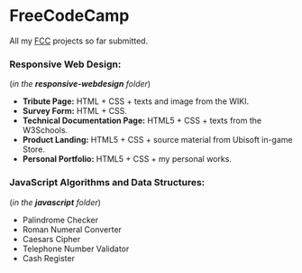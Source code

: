 # FreeCodeCamp
All my [FCC](https://www.freecodecamp.org) projects so far submitted.

### Responsive Web Design:
(*in the **responsive-webdesign** folder*)
- **Tribute Page:** HTML + CSS + texts and image from the WIKI.
- **Survey Form:** HTML + CSS.
- **Technical Documentation Page:** HTML5 + CSS + texts from the W3Schools.
- **Product Landing:** HTML5 + CSS + source material from Ubisoft in-game Store.
- **Personal Portfolio:** HTML5 + CSS + my personal works.

### JavaScript Algorithms and Data Structures:
(*in the **javascript** folder*)
- Palindrome Checker
- Roman Numeral Converter
- Caesars Cipher
- Telephone Number Validator
- Cash Register